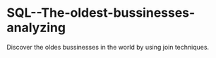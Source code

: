 # SQL--The-oldest-bussinesses-analyzing
Discover the oldes bussinesses in the world by using join techniques.
